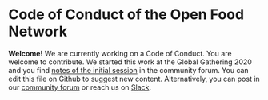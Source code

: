 # Code of Conduct of the Open Food Network

**Welcome!** We are currently working on a Code of Conduct. You are welcome to contribute. We started this work at the Global Gathering 2020 and you find [notes of the initial session](https://community.openfoodnetwork.org/t/global-gathering-2020-day-5-a-code-of-conduct-for-ofn/2071/1) in the community forum. You can edit this file on Github to suggest new content. Alternatively, you can post in our [community forum](https://community.openfoodnetwork.org) or reach us on [Slack](https://openfoodnetwork.org/slack-invite).
